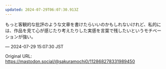 ```yaml
---
updated: 2024-07-29T06:07:30.913Z
---
```


<p>もっと客観的な批評のような文章を書けたらいいのかもしれないけれど、私的には、作品を見て心が感じたり考えたりした実感を言葉で残したいというモチベーションが強い。</p>

&mdash; 2024-07-29 15:07:30 JST

Original URL: https://mastodon.social/@sakuramochi0/112868278331989450
